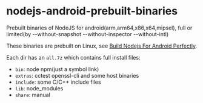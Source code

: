 # nodejs-android-prebuilt-binaries
Prebuilt binaries of NodeJS for android(arm,arm64,x86,x64,mipsel), full or limited(by --without-snapshot --without-inspector --without-intl)

These binaries are prebuilt on Linux, see [Build Nodejs For Android Perfectly](https://github.com/sjitech/build-nodejs-for-android).

Each dir has an `all.7z` which contains full install files:
- `bin`: node npm(just a symbol link)
- `extras`: cctest openssl-cli and some host binaries
- `include`: some C/C++ include files
- `lib`: node_modules
- `share`: manual
